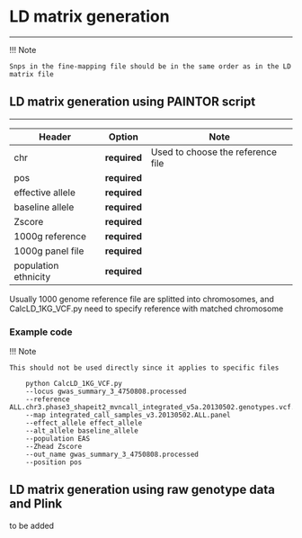 # LD matrix generation
---

!!! Note
    
    Snps in the fine-mapping file should be in the same order as in the LD matrix file
    
## LD matrix generation using PAINTOR script
---

| Header | Option | Note |
| --- | --- | --- |
| chr | **required** | Used to choose the reference file |
| pos | **required** |  |
| effective allele | **required** ||
| baseline allele | **required** ||
| Zscore | **required** ||
| 1000g reference | **required** ||
| 1000g panel file | **required** ||
| population ethnicity | **required** ||

Usually 1000 genome reference file are splitted into chromosomes, and CalcLD_1KG_VCF.py need to specify reference with matched chromosome

### Example code

!!! Note
    
    This should not be used directly since it applies to specific files

```
	python CalcLD_1KG_VCF.py
	--locus gwas_summary_3_4750808.processed
	--reference ALL.chr3.phase3_shapeit2_mvncall_integrated_v5a.20130502.genotypes.vcf.gz
	--map integrated_call_samples_v3.20130502.ALL.panel
	--effect_allele effect_allele
	--alt_allele baseline_allele
	--population EAS
	--Zhead Zscore
	--out_name gwas_summary_3_4750808.processed
	--position pos
```
## LD matrix generation using raw genotype data and Plink
to be added



